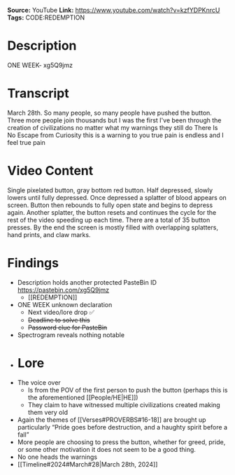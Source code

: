 **Source:** YouTube
**Link:** https://www.youtube.com/watch?v=kzfYDPKnrcU
**Tags:** CODE:REDEMPTION
# Description
ONE WEEK- xg5Q9jmz
# Transcript
March 28th.
So many people, so many people have pushed the button.
Three more people join thousands but I was the first
I've been through the creation of civilizations no matter what my warnings they still do
There Is No Escape from Curiosity this is a warning to you true pain is endless and I feel true pain
# Video Content
Single pixelated button, gray bottom red button.
Half depressed, slowly lowers until fully depressed.
Once depressed a splatter of blood appears on screen.
Button then rebounds to fully open state and begins to depress again.
Another splatter, the button resets and continues the cycle for the rest of the video speeding up each time.
There are a total of 35 button presses.
By the end the screen is mostly filled with overlapping splatters, hand prints, and claw marks.
# Findings
- Description holds another protected PasteBin ID https://pastebin.com/xg5Q9jmz
	- [[REDEMPTION]]
- ONE WEEK unknown declaration
	- Next video/lore drop ✅
	- ~~Deadline to solve this~~
	- ~~Password clue for PasteBin~~
- Spectrogram reveals nothing notable
- # Lore
- The voice over
	- Is from the POV of the first person to push the button (perhaps this is the aforementioned [[People/HE|HE]])
	- They claim to have witnessed multiple civilizations created making them very old
- Again the themes of [[Verses#PROVERBS#16-18]] are brought up particularly “Pride goes before destruction, and a haughty spirit before a fall”
- More people are choosing to press the button, whether for greed, pride, or some other motivation it does not seem to be a good thing.
- No one heads the warnings
- [[Timeline#2024#March#28|March 28th, 2024]] 